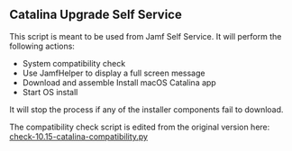 ## Catalina Upgrade Self Service

This script is meant to be used from Jamf Self Service. It will perform the following actions:

  * System compatibility check
  * Use JamfHelper to display a full screen message
  * Download and assemble Install macOS Catalina app
  * Start OS install
  
It will stop the process if any of the installer components fail to download.

The compatibility check script is edited from the original version here:
[check-10.15-catalina-compatibility.py](https://github.com/hjuutilainen/adminscripts/blob/master/check-10.15-catalina-compatibility.py)

